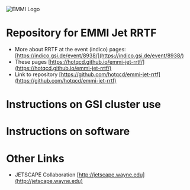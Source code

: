 ![EMMI Logo](https://www.gsi.de/fileadmin/_processed_/4/d/csm_Emmi_logo_web_2aa7dc5b12.png)

# Repository for EMMI Jet RRTF

- More about RRTF at the event (indico) pages: [https://indico.gsi.de/event/8938/](https://indico.gsi.de/event/8938/)
- These pages [https://hotqcd.github.io/emmi-jet-rrtf/](https://hotqcd.github.io/emmi-jet-rrtf/)
- Link to repository [https://github.com/hotqcd/emmi-jet-rrtf](https://github.com/hotqcd/emmi-jet-rrtf)

# Instructions on GSI cluster use

# Instructions on software

# Other Links

- JETSCAPE Collaboration [http://jetscape.wayne.edu](http://jetscape.wayne.edu)

